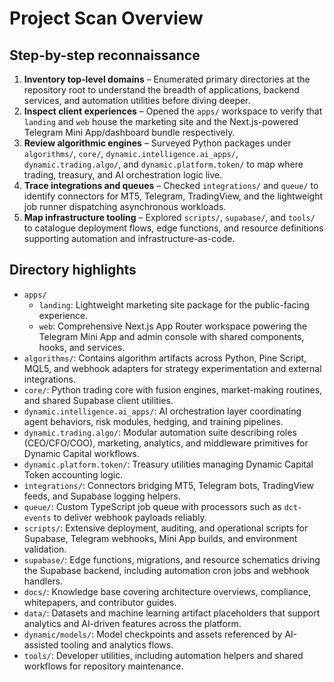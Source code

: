 <!-- Generated by scripts/project/generate-project-scan.ts -->

# Project Scan Overview

## Step-by-step reconnaissance

1. **Inventory top-level domains** – Enumerated primary directories at the
   repository root to understand the breadth of applications, backend services,
   and automation utilities before diving deeper.
2. **Inspect client experiences** – Opened the `apps/` workspace to verify that
   `landing` and `web` house the marketing site and the Next.js-powered Telegram
   Mini App/dashboard bundle respectively.
3. **Review algorithmic engines** – Surveyed Python packages under
   `algorithms/`, `core/`, `dynamic.intelligence.ai_apps/`, `dynamic.trading.algo/`, and `dynamic.platform.token/`
   to map where trading, treasury, and AI orchestration logic live.
4. **Trace integrations and queues** – Checked `integrations/` and `queue/` to
   identify connectors for MT5, Telegram, TradingView, and the lightweight job
   runner dispatching asynchronous workloads.
5. **Map infrastructure tooling** – Explored `scripts/`, `supabase/`, and
   `tools/` to catalogue deployment flows, edge functions, and resource
   definitions supporting automation and infrastructure-as-code.

## Directory highlights

- `apps/`
  - `landing`: Lightweight marketing site package for the public-facing
    experience.
  - `web`: Comprehensive Next.js App Router workspace powering the Telegram Mini
    App and admin console with shared components, hooks, and services.
- `algorithms/`: Contains algorithm artifacts across Python, Pine Script, MQL5,
  and webhook adapters for strategy experimentation and external integrations.
- `core/`: Python trading core with fusion engines, market-making routines, and
  shared Supabase client utilities.
- `dynamic.intelligence.ai_apps/`: AI orchestration layer coordinating agent behaviors, risk
  modules, hedging, and training pipelines.
- `dynamic.trading.algo/`: Modular automation suite describing roles (CEO/CFO/COO),
  marketing, analytics, and middleware primitives for Dynamic Capital workflows.
- `dynamic.platform.token/`: Treasury utilities managing Dynamic Capital Token accounting
  logic.
- `integrations/`: Connectors bridging MT5, Telegram bots, TradingView feeds,
  and Supabase logging helpers.
- `queue/`: Custom TypeScript job queue with processors such as `dct-events` to
  deliver webhook payloads reliably.
- `scripts/`: Extensive deployment, auditing, and operational scripts for
  Supabase, Telegram webhooks, Mini App builds, and environment validation.
- `supabase/`: Edge functions, migrations, and resource schematics driving the
  Supabase backend, including automation cron jobs and webhook handlers.
- `docs/`: Knowledge base covering architecture overviews, compliance,
  whitepapers, and contributor guides.
- `data/`: Datasets and machine learning artifact placeholders that support
  analytics and AI-driven features across the platform.
- `dynamic/models/`: Model checkpoints and assets referenced by AI-assisted tooling and
  analytics flows.
- `tools/`: Developer utilities, including automation helpers and shared
  workflows for repository maintenance.
